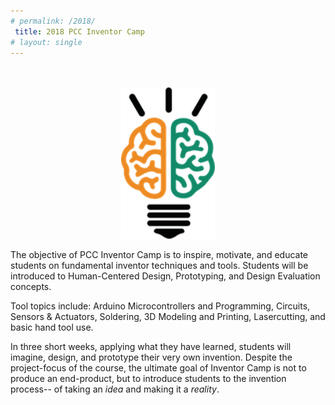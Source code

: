 ```yaml
---
# permalink: /2018/
 title: 2018 PCC Inventor Camp
# layout: single
---
```


  
  
<p align="center">
<br>
<br>
<img width ="150" src ="/assets/images/IB_logo_small.png">
<br>
</p>

The objective of PCC Inventor Camp is to inspire, motivate, and educate students on fundamental inventor techniques and tools. Students will be introduced to Human-Centered Design, Prototyping, and Design Evaluation concepts.
 
Tool topics include: Arduino Microcontrollers and Programming, Circuits, Sensors & Actuators, Soldering, 3D  Modeling and Printing, Lasercutting, and basic hand tool use. 

In three short weeks, applying what they have learned, students will imagine, design, and prototype their very own invention. Despite the project-focus of the course, the ultimate goal of Inventor Camp is not to produce an end-product, but to introduce students to the invention process-- of taking an _idea_ and making it a _reality_. 